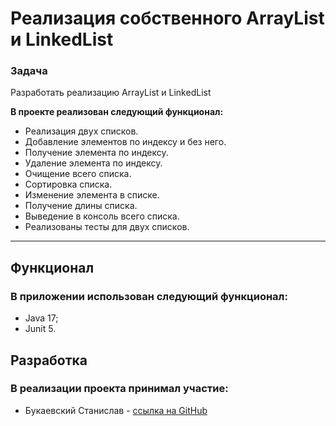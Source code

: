 # Реализация собственного ArrayList и LinkedList

### **Задача**

Разработать реализацию ArrayList и LinkedList

**В проекте реализован следующий функционал:**

- Реализация двух списков.
- Добавление элементов по индексу и без него.
- Получение элемента по индексу.
- Удаление элемента по индексу.
- Очищение всего списка.
- Сортировка списка.
- Изменение элемента в списке.
- Получение длины списка.
- Выведение в консоль всего списка.
- Реализованы тесты для двух списков.

***

## **Функционал**

### В приложении использован следующий функционал:

- Java 17;
- Junit 5.

## **Разработка**

### В реализации проекта принимал участие:

- Букаевский Станислав - [ссылка на GitHub](https://github.com/stanislavbukaevsky)